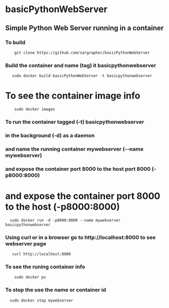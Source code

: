 # basicPythonWebServer
## Simple Python Web Server running in a container

### To build

```    git clone https://github.com/sargrapher/basicPythonWebServer```

### Build the container and name (tag) it basicpythonwebserver 

```   sudo docker build basicPythonWebServer -t basicpythonwebserver```

# To see the container image info

```    sudo docker images```

### To run the container tagged (-t) basicpythonwebserver
### in the background (-d) as a daemon
### and name the running container mywebserver (--name mywebserver)
### and expose the container port 8000 to the host port 8000 (-p8000:8000)
# and expose the container port 8000 to the host (-p8000:8000)

```   sudo docker run -d -p8000:8000 --name mywebserver basicpythonwebserver ```

### Using curl or in a browser go to http://localhost:8000 to see webserver page

```    curl http://localhost:8000 ```

### To see the runing container info

```    sudo docker ps```

### To stop the use the name or container id

```   sudo docker stop mywebserver ```
